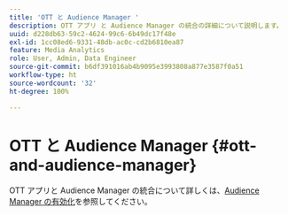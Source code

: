 ```yaml
---
title: 'OTT と Audience Manager '
description: OTT アプリ と Audience Manager の統合の詳細について説明します。
uuid: d228db63-59c2-4624-99c6-6b49dc17f48e
exl-id: 1cc08ed6-9331-48db-ac0c-cd2b6810ea87
feature: Media Analytics
role: User, Admin, Data Engineer
source-git-commit: b6df391016ab4b9095e3993808a877e3587f0a51
workflow-type: ht
source-wordcount: '32'
ht-degree: 100%

---
```


# OTT と Audience Manager {#ott-and-audience-manager}

OTT アプリと Audience Manager の統合について詳しくは、[Audience Manager の有効化](/help/intro-to-ava/am-enablement.md)を参照してください。
